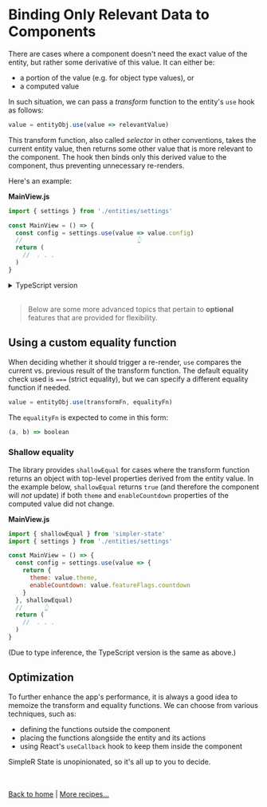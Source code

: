 # Binding Only Relevant Data to Components

There are cases where a component doesn't need the exact value of the entity, but rather some derivative of this value. It can either be:
- a portion of the value (e.g. for object type values), or 
- a computed value

In such situation, we can pass a _transform_ function to the entity's `use` hook as follows:
```js
value = entityObj.use(value => relevantValue)
```
This transform function, also called _selector_ in other conventions, takes the current entity value, then returns some other value that is more relevant to the component. The hook then binds only this derived value to the component, thus preventing unnecessary re-renders.

Here's an example:

**MainView.js**
```jsx
import { settings } from './entities/settings'

const MainView = () => {
  const config = settings.use(value => value.config)
  //                                👆
  return ( 
    //  . . .
  )
}
```

<details>
  <summary>TypeScript version</summary><br/>

**MainView.tsx**
```tsx
import { settings } from './entities/settings'

const MainView = () => {
  const config = settings.use(value => value.config)
  //                                👆
  return ( 
    //  . . .
  )
}
```
Notice that type inference still works full force here. No need for explicit types even when working with a transform function.

</details><br />

> Below are some more advanced topics that pertain to __optional__ features that are provided for flexibility.

## Using a custom equality function

When deciding whether it should trigger a re-render, `use` compares the current vs. previous result of the transform function. The default equality check used is `===` (strict equality), but we can specify a different equality function if needed.
```js
value = entityObj.use(transformFn, equalityFn)
```
The `equalityFn` is expected to come in this form:
```js
(a, b) => boolean
```

### Shallow equality

The library provides `shallowEqual` for cases where the transform function returns an object with top-level properties derived from the entity value. In the example below, `shallowEqual` returns `true` (and therefore the component will _not_ update) if both `theme` and `enableCountdown` properties of the computed value did not change.

**MainView.js**
```jsx
import { shallowEqual } from 'simpler-state'
import { settings } from './entities/settings'

const MainView = () => {
  const config = settings.use(value => {
    return {
      theme: value.theme,
      enableCountdown: value.featureFlags.countdown
    }
  }, shallowEqual)
  //      👆
  return ( 
    //  . . .
  )
}
```
(Due to type inference, the TypeScript version is the same as above.)

## Optimization

To further enhance the app's performance, it is always a good idea to memoize the transform and equality functions. We can choose from various techniques, such as:
- defining the functions outside the component
- placing the functions alongside the entity and its actions
- using React's `useCallback` hook to keep them inside the component

SimpleR State is unopinionated, so it's all up to you to decide.

<br /><br />
[Back to home](index.html) | [More recipes...](recipes.html)
